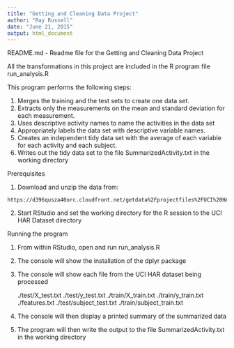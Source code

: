 ```yaml
---
title: "Getting and Cleaning Data Project"
author: "Ray Russell"
date: "June 21, 2015"
output: html_document
---
```


README.md - Readme file for the Getting and Cleaning Data Project

All the transformations in this project are included in the R program file run_analysis.R

This program performs the following steps:
  1. Merges the training and the test sets to create one data set.
  2. Extracts only the measurements on the mean and standard deviation for each measurement. 
  3. Uses descriptive activity names to name the activities in the data set
  4. Appropriately labels the data set with descriptive variable names. 
  5. Creates an independent tidy data set with the average of each variable for each activity and each subject.
  6. Writes out the tidy data set to the file SummarizedActivity.txt in the working directory

Prerequisites

  1. Download and unzip the data from:

    https://d396qusza40orc.cloudfront.net/getdata%2Fprojectfiles%2FUCI%20HAR%20Dataset.zip 

  2. Start RStudio and set the working directory for the R session to the UCI HAR Dataset directory 
  
Running the program

  1. From within RStudio, open and run run_analysis.R
  
  2. The console will show the installation of the dplyr package
  
  3. The console will show each file from the UCI HAR dataset being processed
  
      ./test/X_test.txt
      ./test/y_test.txt
      ./train/X_train.txt
      ./train/y_train.txt
      ./features.txt
      ./test/subject_test.txt
      ./train/subject_train.txt
  
  4. The console will then display a printed summary of the summarized data
  
  5. The program will then write the output to the file SummarizedActivity.txt in the working directory 


